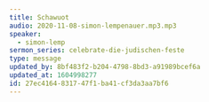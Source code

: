 ```yaml
---
title: Schawuot
audio: 2020-11-08-simon-lempenauer.mp3.mp3
speaker:
  - simon-lemp
sermon_series: celebrate-die-judischen-feste
type: message
updated_by: 8bf483f2-b204-4798-8bd3-a91989bcef6a
updated_at: 1604998277
id: 27ec4164-8317-47f1-ba41-cf3da3aa7bf6
---
```

